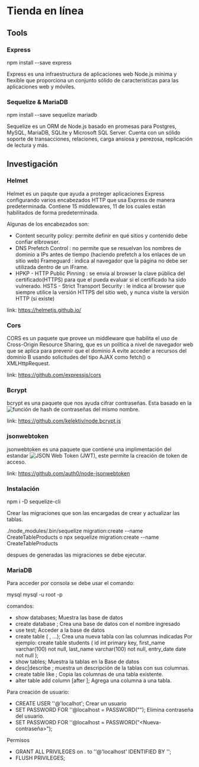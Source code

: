 # Tienda en línea

## Tools 

### Express

npm install --save express

Express es una infraestructura de aplicaciones web Node.js mínima y flexible que proporciona un conjunto sólido de características para las aplicaciones web y móviles.


### Sequelize & MariaDB

npm install --save sequelize mariadb


Sequelize es un ORM de Node.js basado en promesas para Postgres, MySQL, MariaDB, SQLite y Microsoft SQL Server. Cuenta con un sólido soporte de transacciones, relaciones, carga ansiosa y perezosa, replicación de lectura y más.


## Investigación

### Helmet

Helmet es un paqute que ayuda a proteger aplicaciones Express configurando varios encabezados HTTP que usa Express de manera predeterminada. Contiene 15 middlewares, 11 de los cuales están habilitados de forma predeterminada.

Algunas de los encabezados son:
* Content security policy: permite definir en qué sitios y contenido debe confiar elbrowser.
* DNS Prefetch Control : no permite que se resuelvan los nombres de dominio a IPs antes de tiempo (haciendo prefetch a los enlaces de un sitio web)
Frameguard : indica al navegador que la página no debe ser utilizada dentro de un IFrame.
* HPKP - HTTP Public Pinning : se envia al browser la clave pública del certificado(HTTPS) para que el pueda evaluar si el certificado ha sido vulnerado.
HSTS - Strict Transport Security : le indica al browser que siempre utilice la versión HTTPS del sitio web, y nunca visite la versión HTTP (si existe)

link: https://helmetjs.github.io/ 

### Cors

CORS es un paquete que provee un middleware que habilita el uso de Cross-Origin Resource Sharing, que es un política a nivel de navegador web que se aplica para prevenir que el dominio A evite acceder a recursos del dominio B usando solicitudes del tipo AJAX como fetch() o XMLHttpRequest.

link: https://github.com/expressjs/cors

### Bcrypt

bcrypt es una paquete que nos ayuda cifrar contraseñas. Esta basado en la ![función de hash de contraseñas](https://en.wikipedia.org/wiki/Bcrypt) del mismo nombre.

link: https://github.com/kelektiv/node.bcrypt.js

### jsonwebtoken

jsonwebtoken es una paquete que contiene una implimentación del estandar ![JSON Web Token (JWT)](https://datatracker.ietf.org/doc/html/rfc7519), este permite la creación de token de acceso.

link: https://github.com/auth0/node-jsonwebtoken


### Instalación

npm i -D sequelize-cli

Crear las migraciones que son las encargadas de crear y actualizar las tablas.

./node_modules/.bin/sequelize migration:create --name CreateTableProducts
o
npx sequelize  migration:create --name CreateTableProducts

despues de generadas las migraciones se debe ejecutar.


### MariaDB

Para acceder por consola se debe usar el comando:

mysql
mysql -u root -p


comandos:
* show databases;
  Muestra las base de datos
* create database <Nombre-de-la-Base-de-datos>;
  Crea una base de datos con el nombre ingresado
* use test;
  Acceder a la base de datos
* create table <Nombre-de-tabla> (<Nombre-de-columa> <tipo-de-columna> <opciones>, ...);
  Crea una nueva tabla con las columnas indicadas
  Por ejemplo:
  create table students (
    id int primary key,
    first_name varchar(100) not null,
    last_name varchar(100) not null,
    entry_date date not null
  );
* show tables;
  Muestra la tablas en la Base de datos
* desc|describe <Nombre-de-tabla>;
  muestra un descripción de la tablas con sus columnas.
* create table <Nombre-de-table> like <Nombre-de-tabla-existente>;
  Copia las columnas de una tabla existente.
* alter table <Nombre-de-tabla> add column <Nombre-de-columna> <tipo-de-columna> <Opciones> [after <Nombre-de-columna>];
  Agrega una columna a una tabla.

Para creación de usuario:
* CREATE USER '<Nombre-usuario>'@'localhot';
  Crear un usuario
* SET PASSWORD FOR '<Nombre-usuario>'@localhost = PASSWORD("");
  Elimina contraseña del usuario.
* SET PASSWORD FOR '<Nombre-usuario>'@localhost = PASSWORD("<Nueva-contraseña>");

Permisos
* GRANT ALL PRIVILEGES on *.* to '<Nombre-usuario>'@'localhost' IDENTIFIED BY '<password>';
* FLUSH PRIVILEGES;

